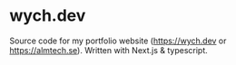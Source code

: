 # wych.dev
Source code for my portfolio website (https://wych.dev or https://almtech.se). Written with Next.js & typescript.
